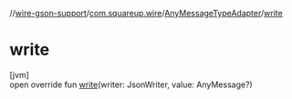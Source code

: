 //[wire-gson-support](../../../index.md)/[com.squareup.wire](../index.md)/[AnyMessageTypeAdapter](index.md)/[write](write.md)

# write

[jvm]\
open override fun [write](write.md)(writer: JsonWriter, value: AnyMessage?)

